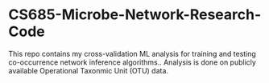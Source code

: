 # CS685-Microbe-Network-Research-Code
This repo contains my cross-validation ML analysis for training and testing co-occurrence network inference algorithms..
Analysis is done on publicly available Operational Taxonmic Unit (OTU) data.
